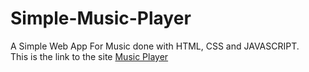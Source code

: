 # Simple-Music-Player
<div>
A Simple Web App For Music done with HTML, CSS and JAVASCRIPT.
  </div>
This is the link to the site 
<a href= "https://music-web-player.netlify.app">Music Player</a>
